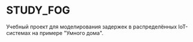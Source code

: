 # STUDY_FOG
Учебный проект для моделирования задержек в распределённых IoT-системах на примере "Умного дома".
